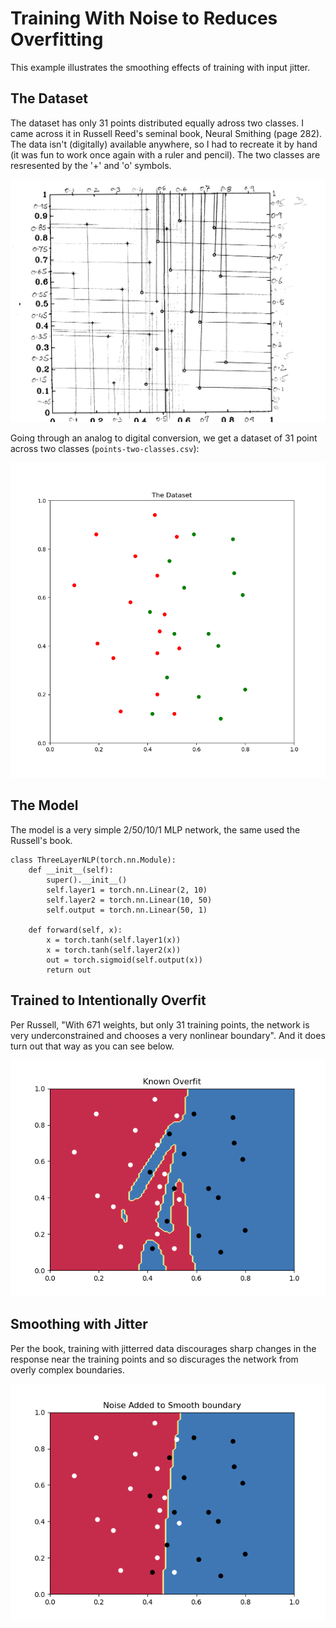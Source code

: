 # Training With Noise to Reduces Overfitting

This example illustrates the smoothing effects of training with input jitter.

## The Dataset

The dataset has only 31 points distributed equally adross two classes. I came across it in Russell Reed's seminal book, Neural Smithing (page 282). The data isn't (digitally) available anywhere, so I had to recreate it by hand (it was fun to work once again with a ruler and pencil). The two classes are resresented by the '+' and 'o' symbols. 

<img src="hand-derived-point.png-1.png" alt="drawing" style="width:700px;"/>

Going through an analog to digital conversion, we get a dataset of 31 point across two classes (`points-two-classes.csv`):

<img src="original-dataset.png" alt="drawing" style="width:600px;"/>

## The Model

The model is a very simple 2/50/10/1 MLP network, the same used the Russell's book.

```
class ThreeLayerNLP(torch.nn.Module):
    def __init__(self):
        super().__init__()
        self.layer1 = torch.nn.Linear(2, 10)
        self.layer2 = torch.nn.Linear(10, 50)
        self.output = torch.nn.Linear(50, 1)

    def forward(self, x):
        x = torch.tanh(self.layer1(x))
        x = torch.tanh(self.layer2(x))
        out = torch.sigmoid(self.output(x))
        return out
```

## Trained to Intentionally Overfit

Per Russell, "With 671 weights, but only 31 training points, the network is very underconstrained and chooses a very nonlinear boundary". And it does turn out that way as you can see below.

<img src="Known-Overfit.png" alt="drawing" style="width:600px;"/>

## Smoothing with Jitter

Per the book, training with jitterred data discourages sharp changes in the response near the training points and so discurages the network from overly complex boundaries. 

<img src="Noise-Added-to-Smooth-boundary.png" alt="drawing" style="width:600px;"/>
